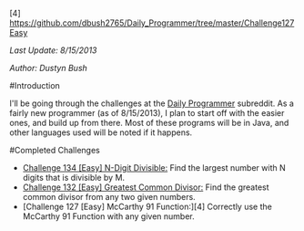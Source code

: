 [1]: http://www.reddit.com/r/dailyprogrammer
[2]: https://github.com/dbush2765/Daily_Programmer/tree/master/Challenge134Easy
[3]: https://github.com/dbush2765/Daily_Programmer/tree/master/Challenge132Easy
[4] https://github.com/dbush2765/Daily_Programmer/tree/master/Challenge127Easy

*Last Update: 8/15/2013*

*Author: Dustyn Bush*

#Introduction

I'll be going through the challenges at the [Daily Programmer][1] subreddit. As a fairly new programmer (as of 8/15/2013), I plan to start off with the easier ones, and build up from there. Most of these programs will be in Java, and other languages used will be noted if it happens.


#Completed Challenges

-	[Challenge 134 [Easy] N-Digit Divisible:][2] Find the largest number with N digits that is divisible by M.
-	[Challenge 132 [Easy] Greatest Common Divisor:][3] Find the greatest common divisor from any two given numbers.
-	[Challenge 127 [Easy] McCarthy 91 Function:][4] Correctly use the McCarthy 91 Function with any given number.
